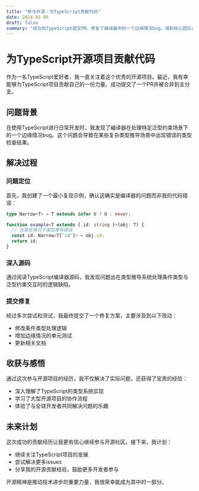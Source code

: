 ```yaml
---
title: "参与开源：为TypeScript贡献代码"
date: 2024-01-05
draft: false
summary: "成功向TypeScript提交PR，修复了编译器中的一个边缘情况bug，得到核心团队认可。"
---
```


# 为TypeScript开源项目贡献代码

作为一名TypeScript爱好者，我一直关注着这个优秀的开源项目。最近，我有幸能够为TypeScript项目贡献自己的一份力量，成功提交了一个PR并被合并到主分支。

## 问题背景

在使用TypeScript进行日常开发时，我发现了编译器在处理特定泛型约束场景下的一个边缘情况bug。这个问题会导致在某些复杂类型推导场景中出现错误的类型检查结果。

## 解决过程

### 问题定位

首先，我创建了一个最小复现示例，确认这确实是编译器的问题而非我的代码错误：

```typescript
type Narrow<T> = T extends infer U ? U : never;

function example<T extends { id: string }>(obj: T) {
  // 在某些情况下类型推导错误
  const id: Narrow<T['id']> = obj.id;
  return id;
}
```

### 深入源码

通过阅读TypeScript编译器源码，我发现问题出在类型推导系统处理条件类型与泛型约束交互时的逻辑缺陷。

### 提交修复

经过多次尝试和测试，我最终提交了一个修复方案，主要涉及到以下改动：

- 修改条件类型处理逻辑
- 增加边缘情况的单元测试
- 更新相关文档

## 收获与感悟

通过这次参与开源项目的经历，我不仅解决了实际问题，还获得了宝贵的经验：

- 深入理解了TypeScript的类型系统实现
- 学习了大型开源项目的协作流程
- 体验了与全球开发者共同解决问题的乐趣

## 未来计划

这次成功的贡献经历让我更有信心继续参与开源社区。接下来，我计划：

- 继续关注TypeScript项目的发展
- 尝试解决更多issues
- 分享我的开源贡献经验，鼓励更多开发者参与

开源精神是推动技术进步的重要力量，我很荣幸能成为其中的一部分。
